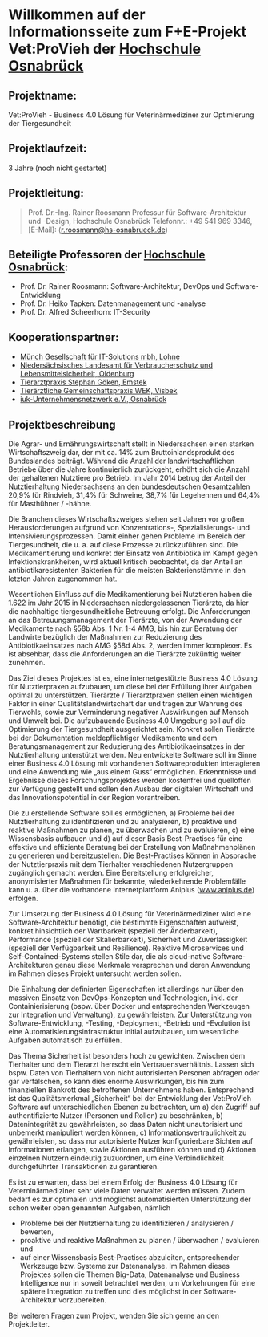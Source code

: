 # Willkommen auf der Informationsseite zum F+E-Projekt Vet:ProVieh der [Hochschule Osnabrück](https://www.hs-osnabrueck.de/)

## Projektname:
  Vet:ProVieh - Business 4.0 Lösung für Veterinärmediziner zur Optimierung der Tiergesundheit 

## Projektlaufzeit:  
  3 Jahre (noch nicht gestartet)

## Projektleitung:
>Prof. Dr.-Ing. Rainer Roosmann
>Professur für Software-Architektur und -Design, Hochschule Osnabrück
>Telefonnr.: +49 541 969 3346, [E-Mail]: (r.roosmann@hs-osnabrueck.de)

## Beteiligte Professoren der [Hochschule Osnabrück](https://www.hs-osnabrueck.de/):
* Prof. Dr. Rainer Roosmann: Software-Architektur, DevOps und Software-Entwicklung 
* Prof. Dr. Heiko Tapken: Datenmanagement und -analyse 
* Prof. Dr. Alfred Scheerhorn: IT-Security

## Kooperationspartner: 
* [Münch Gesellschaft für IT-Solutions mbh, Lohne](https://www.muench-its.de/)
* [Niedersächsisches Landesamt für Verbraucherschutz und Lebensmittelsicherheit, Oldenburg](http://www.laves.niedersachsen.de/startseite/)
* [Tierarztpraxis Stephan Göken, Emstek](https://tierarztpraxis-emstek.de/)
* [Tierärztliche Gemeinschaftspraxis WEK, Visbek](http://wek-visbek.de/)
* [iuk-Unternehmensnetzwerk e.V., Osnabrück](https://www.iukos.de/)

## Projektbeschreibung
Die Agrar- und Ernährungswirtschaft stellt in Niedersachsen einen starken Wirtschaftszweig dar, der mit ca. 14% zum Bruttoinlandsprodukt des Bundeslandes beiträgt. Während die Anzahl der landwirtschaftlichen Betriebe über die Jahre kontinuierlich zurückgeht, erhöht sich die Anzahl der gehaltenen Nutztiere pro Betrieb. Im Jahr 2014 betrug der Anteil der Nutztierhaltung Niedersachsens an den bundesdeutschen Gesamtzahlen 20,9% für Rindvieh, 31,4% für Schweine, 38,7% für Legehennen und 64,4% für Masthühner / -hähne.

Die Branchen dieses Wirtschaftszweiges stehen seit Jahren vor großen Herausforderungen aufgrund von Konzentrations-, Spezialisierungs- und Intensivierungsprozessen. Damit einher gehen Probleme im Bereich der Tiergesundheit, die u. a. auf diese Prozesse zurückzuführen sind. Die Medikamentierung und konkret der Einsatz von Antibiotika im Kampf gegen Infektionskrankheiten, wird aktuell kritisch beobachtet, da der Anteil an antibiotikaresistenten Bakterien für die meisten Bakterienstämme in den letzten Jahren zugenommen hat.

Wesentlichen Einfluss auf die Medikamentierung bei Nutztieren haben die 1.622 im Jahr 2015 in Niedersachsen niedergelassenen Tierärzte, da hier die nachhaltige tiergesundheitliche Betreuung erfolgt. Die Anforderungen an das Betreuungsmanagement der Tierärzte, von der Anwendung der Medikamente nach §58b Abs. 1 Nr. 1-4 AMG, bis hin zur Beratung der Landwirte bezüglich der Maßnahmen zur Reduzierung des Antibiotikaeinsatzes nach AMG §58d Abs. 2, werden immer komplexer. Es ist absehbar, dass die Anforderungen an die Tierärzte zukünftig weiter zunehmen.

Das Ziel dieses Projektes ist es, eine internetgestützte Business 4.0 Lösung für Nutztierpraxen aufzubauen, um diese bei der Erfüllung ihrer Aufgaben optimal zu unterstützen. Tierärzte / Tierarztpraxen stellen einen wichtigen Faktor in einer Qualitätslandwirtschaft dar und tragen zur Wahrung des Tierwohls, sowie zur Verminderung negativer Auswirkungen auf Mensch und Umwelt bei. Die aufzubauende Business 4.0 Umgebung soll auf die Optimierung der Tiergesundheit ausgerichtet sein. Konkret sollen Tierärzte bei der Dokumentation meldepflichtiger Medikamente und dem Beratungsmanagement zur Reduzierung des Antibiotikaeinsatzes in der Nutztierhaltung unterstützt werden. Neu entwickelte Software soll im Sinne einer Business 4.0 Lösung mit vorhandenen Softwareprodukten interagieren und eine Anwendung wie „aus einem Guss“ ermöglichen. Erkenntnisse und Ergebnisse dieses Forschungsprojektes werden kostenfrei und quelloffen zur Verfügung gestellt und sollen den Ausbau der digitalen Wirtschaft und das Innovationspotential in der Region vorantreiben.

Die zu erstellende Software soll es ermöglichen, a) Probleme bei der Nutztierhaltung zu identifizieren und zu analysieren, b) proaktive und reaktive Maßnahmen zu planen, zu überwachen und zu evaluieren, c) eine Wissensbasis aufbauen und d) auf dieser Basis Best-Practises für eine effektive und effiziente Beratung bei der Erstellung von Maßnahmenplänen zu generieren und bereitzustellen. Die Best-Practises können in Absprache der Nutztierpraxis mit dem Tierhalter verschiedenen Nutzergruppen zugänglich gemacht werden. Eine Bereitstellung erfolgreicher, anonymisierter Maßnahmen für bekannte, wiederkehrende Problemfälle kann u. a. über die vorhandene Internetplattform Aniplus (www.aniplus.de) erfolgen.

Zur Umsetzung der Business 4.0 Lösung für Veterinärmediziner wird eine Software-Architektur benötigt, die bestimmte Eigenschaften aufweist, konkret hinsichtlich der Wartbarkeit (speziell der Änderbarkeit), Performance (speziell der Skalierbarkeit), Sicherheit und Zuverlässigkeit (speziell der Verfügbarkeit und Resilience). Reaktive Microservices und Self-Contained-Systems stellen Stile dar, die als cloud-native Software-Architekturen genau diese Merkmale versprechen und deren Anwendung im Rahmen dieses Projekt untersucht werden sollen.

Die Einhaltung der definierten Eigenschaften ist allerdings nur über den massiven Einsatz von DevOps-Konzepten und Technologien, inkl. der Containierisierung (bspw. über Docker und entsprechenden Werkzeugen zur Integration und Verwaltung), zu gewährleisten. Zur Unterstützung von Software-Entwicklung, -Testing, -Deployment, -Betrieb und -Evolution ist eine Automatisierungsinfrastruktur initial aufzubauen, um wesentliche Aufgaben automatisch zu erfüllen.

Das Thema Sicherheit ist besonders hoch zu gewichten. Zwischen dem Tierhalter und dem Tierarzt herrscht ein Vertrauensverhältnis. Lassen sich bspw. Daten von Tierhaltern von nicht autorisierten Personen abfragen oder gar verfälschen, so kann dies enorme Auswirkungen, bis hin zum finanziellen Bankrott des betroffenen Unternehmens haben. Entsprechend ist das Qualitätsmerkmal „Sicherheit“ bei der Entwicklung der Vet:ProVieh Software auf unterschiedlichen Ebenen zu betrachten, um a) den Zugriff auf authentifizierte Nutzer (Personen und Rollen) zu beschränken, b) Datenintegrität zu gewährleisten, so dass Daten nicht unautorisiert und unbemerkt manipuliert werden können, c) Informationsvertraulichkeit zu gewährleisten, so dass nur autorisierte Nutzer konfigurierbare Sichten auf Informationen erlangen, sowie Aktionen ausführen können und d) Aktionen einzelnen Nutzern eindeutig zuzuordnen, um eine Verbindlichkeit durchgeführter Transaktionen zu garantieren.

Es ist zu erwarten, dass bei einem Erfolg der Business 4.0 Lösung für Veterninärmediziner sehr viele Daten verwaltet werden müssen. Zudem bedarf es zur optimalen und möglichst automatisierten Unterstützung der schon weiter oben genannten Aufgaben, nämlich
* Probleme bei der Nutztierhaltung zu identifizieren / analysieren / bewerten,
* proaktive und reaktive Maßnahmen zu planen / überwachen / evaluieren und 
* auf einer Wissensbasis Best-Practises abzuleiten, 
entsprechender Werkzeuge bzw. Systeme zur Datenanalyse. Im Rahmen dieses Projektes sollen die Themen Big-Data, Datenanalyse und Business Intelligence nur in soweit betrachtet werden, um Vorkehrungen für eine spätere Integration zu treffen und dies möglichst in der Software-Architektur vorzubereiten.

Bei weiteren Fragen zum Projekt, wenden Sie sich gerne an den Projektleiter.
